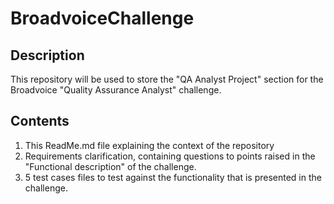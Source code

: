 # BroadvoiceChallenge

## Description 
This repository will be used to store the "QA Analyst Project" section for the 
Broadvoice "Quality Assurance Analyst" challenge.

## Contents
1. This ReadMe.md file explaining the context of the repository
2. Requirements clarification, containing questions to points raised in the "Functional description" of the challenge.
3. 5 test cases files to test against the functionality that is presented in the challenge. 